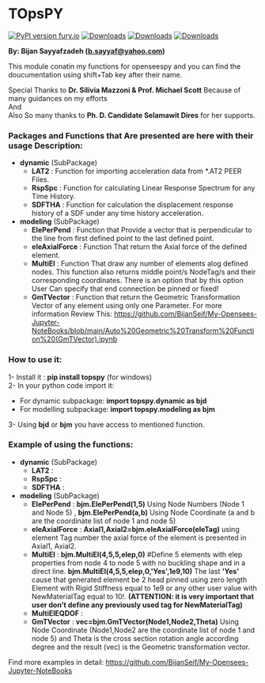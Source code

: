 # TOpsPY

[![PyPI version fury.io](https://badge.fury.io/py/TOpsPy.svg)](https://pypi.python.org/pypi/topspy/)
[![Downloads](https://pepy.tech/badge/topspy)](https://pepy.tech/project/topspy)
[![Downloads](https://pepy.tech/badge/topspy/month)](https://pepy.tech/project/topspy)
[![Downloads](https://pepy.tech/badge/topspy/week)](https://pepy.tech/project/topspy)



**By: Bijan Sayyafzadeh (b.sayyaf@yahoo.com)**

This module conatin my functions for openseespy and you can find the doucumentation using shift+Tab key after their name.

Special Thanks to **Dr. Silivia Mazzoni & Prof. Michael Scott** Because of many guidances on my efforts\
And\
Also So many thanks to **Ph. D. Candidate Selamawit Dires** for her supports.

### Packages and Functions that Are presented are here with their usage Description:

* **dynamic** (SubPackage)
   - **LAT2**   : Function for importing acceleration data from *.AT2 PEER Files.
   - **RspSpc** : Function for calculating Linear Response Spectrum for any Time History.
   - **SDFTHA** : Function for calculation the displacement response history of a SDF under any time history acceleration.
* **modeling** (SubPackage)
   - **ElePerPend**    : Function that Provide a vector that is perpendicular to the line from first defined point to the last defined point.
   - **eleAxialForce** : Function That return the Axial force of the defined element.
   - **MultiEl**       : Function That draw any number of elements alog defined nodes. This function also returns middle point/s NodeTag/s and their corresponding coordinates. There is an option that by this option User Can specify that end connection be pinned or fixed!    
   - **GmTVector**     : Function that return the Geometric Transformation Vector of any element using only one Parameter. For more information Review This: https://github.com/BijanSeif/My-Opensees-Jupyter-NoteBooks/blob/main/Auto%20Geometric%20Transform%20Function%20(GmTVector).ipynb


### How to use it:
1- Install it : **pip install topspy**     (for windows)\
2- In your python code import it:
- For dynamic subpackage: **import topspy.dynamic as bjd**
- For modelling subpackage: **import topspy.modeling as bjm**

3- Using **bjd** or **bjm** you have access to mentioned function.

### Example of using the functions:
* **dynamic** (SubPackage)
   - **LAT2**   : 
   - **RspSpc** : 
   - **SDFTHA** : 
* **modeling** (SubPackage)
   - **ElePerPend**    :  **bjm.ElePerPend(1,5)** Using Node Numbers (Node 1 and Node 5) , **bjm.ElePerPend(a,b)** Using Node Coordinate (a and b are the coordinate list of node 1 and node 5)
   - **eleAxialForce** :  **Axial1,Axial2=bjm.eleAxialForce(eleTag)** using element Tag number the axial force of the element is presented in  Axial1, Axial2.
   - **MultiEl**       :  **bjm.MultiEl(4,5,5,elep,0)** #Define 5 elements with elep properties from node 4 to node 5 with no buckling shape and in a direct line. **bjm.MultiEl(4,5,5,elep,0,'Yes',1e9,10)** The last **'Yes'** cause that generated element be 2 head pinned using zero length Element with Rigid Stiffness equal to 1e9 or any other user value with NewMaterialTag equal to 10!. **(ATTENTION: it is very important that user don't define any previously used tag for NewMaterialTag)**
   - **MultiElEQDOF**  : 
   - **GmTVector**     :  **vec=bjm.GmTVector(Node1,Node2,Theta)** Using Node Coordinate (Node1,Node2 are the coordinate list of node 1 and node 5) and Theta is the cross section rotation angle according degree and the result (vec) is the Geometric transformation vector.

Find more examples in detail: https://github.com/BijanSeif/My-Opensees-Jupyter-NoteBooks

